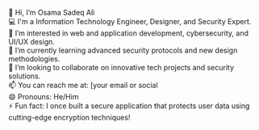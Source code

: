 👋 Hi, I’m Osama Sadeq Ali  
💻 I'm a Information Technology Engineer, Designer, and Security Expert.  
👀 I’m interested in web and application development, cybersecurity, and UI/UX design.  
🌱 I’m currently learning advanced security protocols and new design methodologies.  
💞️ I’m looking to collaborate on innovative tech projects and security solutions.  
📫 You can reach me at: [your email or social   
😄 Pronouns: He/Him  
⚡ Fun fact: I once built a secure application that protects user data using cutting-edge encryption techniques!
